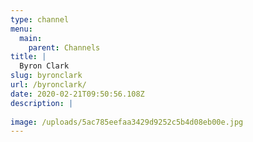 ```yaml
---
type: channel
menu:
  main:
    parent: Channels
title: |
  Byron Clark
slug: byronclark
url: /byronclark/
date: 2020-02-21T09:50:56.108Z
description: |
  
image: /uploads/5ac785eefaa3429d9252c5b4d08eb00e.jpg
---
```


